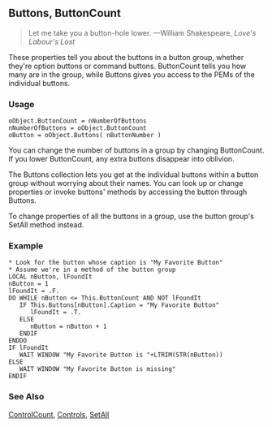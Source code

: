 ## Buttons, ButtonCount

>Let me take you a button-hole lower.   &mdash;William Shakespeare, *Love's Labour's Lost* 

These properties tell you about the buttons in a button group, whether they're option buttons or command buttons. ButtonCount tells you how many are in the group, while Buttons gives you access to the PEMs of the individual buttons.

### Usage

```foxpro
oObject.ButtonCount = nNumberOfButtons
nNumberOfButtons = oObject.ButtonCount
oButton = oObject.Buttons( nButtonNumber )
```

You can change the number of buttons in a group by changing ButtonCount. If you lower ButtonCount, any extra buttons disappear into oblivion.

The Buttons collection lets you get at the individual buttons within a button group without worrying about their names. You can look up or change properties or invoke buttons' methods by accessing the button through Buttons.

To change properties of all the buttons in a group, use the button group's SetAll method instead.

### Example

```foxpro
* Look for the button whose caption is "My Favorite Button"
* Assume we're in a method of the button group
LOCAL nButton, lFoundIt
nButton = 1
lFoundIt = .F.
DO WHILE nButton <= This.ButtonCount AND NOT lFoundIt
   IF This.Buttons[nButton].Caption = "My Favorite Button"
      lFoundIt = .T.
   ELSE
      nButton = nButton + 1
   ENDIF
ENDDO
IF lFoundIt
   WAIT WINDOW "My Favorite Button is "+LTRIM(STR(nButton))
ELSE
   WAIT WINDOW "My Favorite Button is missing"
ENDIF
```
### See Also

[ControlCount](s4g456.md), [Controls](s4g456.md), [SetAll](s4g394.md)